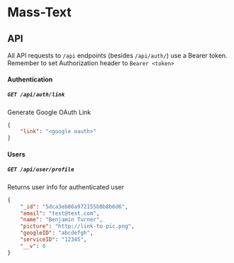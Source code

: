 # Mass-Text

## API
All API requests to `/api` endpoints (besides `/api/auth/`) use a Bearer token. Remember to set Authorization header to `Bearer <token>`

#### Authentication

##### `GET /api/auth/link`
Generate Google OAuth Link

```json
{
    "link": "<google oauth>"
}
```

#### Users

##### `GET /api/user/profile`
Returns user info for authenticated user
```json
{
    "_id": "5dca3eb86a972155b0b8b6d6",
    "email": "test@test.com",
    "name": "Benjamin Turner",
    "picture": "http://link-to-pic.png",
    "googleID": "abcdefgh",
    "serviceID": "12345",
    "__v": 0
}
```